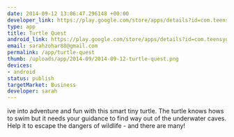```yaml
--- 
date: 2014-09-12 13:06:47.296148 +00:00
developer_link: https://play.google.com/store/apps/details?id=com.teensygames.turtlequest
type: app
title: Turtle Quest
android_link: https://play.google.com/store/apps/details?id=com.teensygames.turtlequest
email: sarahzohar88@gmail.com
permalink: /app/turtle-quest
thumb: /uploads/app/2014-09/2014-09-12-turtle-quest.png
devices: 
- android
status: publish
targetMarket: Business
developer: sarah
---
```


ive into adventure and fun with this smart tiny turtle. The turtle knows hows to swim but it needs your guidance to find way out of the underwater caves. Help it to escape the dangers of wildlife - and there are many!
